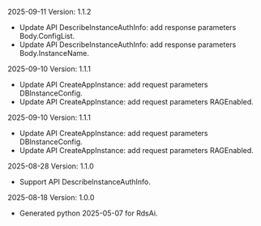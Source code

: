 2025-09-11 Version: 1.1.2
- Update API DescribeInstanceAuthInfo: add response parameters Body.ConfigList.
- Update API DescribeInstanceAuthInfo: add response parameters Body.InstanceName.


2025-09-10 Version: 1.1.1
- Update API CreateAppInstance: add request parameters DBInstanceConfig.
- Update API CreateAppInstance: add request parameters RAGEnabled.


2025-09-10 Version: 1.1.1
- Update API CreateAppInstance: add request parameters DBInstanceConfig.
- Update API CreateAppInstance: add request parameters RAGEnabled.


2025-08-28 Version: 1.1.0
- Support API DescribeInstanceAuthInfo.


2025-08-18 Version: 1.0.0
- Generated python 2025-05-07 for RdsAi.

